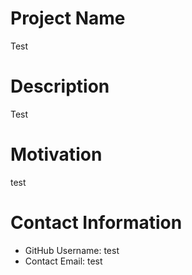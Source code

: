 
  
# Project Name
Test

# Description
Test

# Motivation 
test

# Contact Information 

* GitHub Username: test
* Contact Email: test
